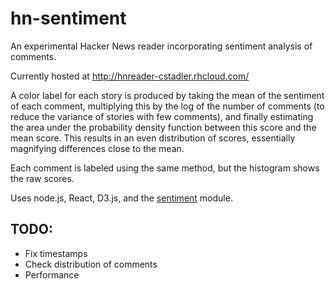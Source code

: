 # hn-sentiment

An experimental Hacker News reader incorporating sentiment analysis of comments.

Currently hosted at http://hnreader-cstadler.rhcloud.com/

A color label for each story is produced by taking the mean of the sentiment of each comment, multiplying this by the log of the number of comments (to reduce the variance of stories with few comments), and finally estimating the area under the probability density function between this score and the mean score. This results in an even distribution of scores, essentially magnifying differences close to the mean.

Each comment is labeled using the same method, but the histogram shows the raw scores.

Uses node.js, React, D3.js, and the [sentiment](https://github.com/thisandagain/sentiment) module.

## TODO:

- Fix timestamps
- Check distribution of comments
- Performance
